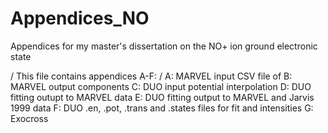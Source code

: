 # Appendices_NO
Appendices for my master's dissertation on the NO+ ion ground electronic state

/ This file contains appendices A-F:
/ A: MARVEL input CSV file of 
B: MARVEL output components
C: DUO input potential interpolation 
D: DUO fitting outupt to MARVEL data 
E: DUO fitting output to MARVEL and Jarvis 1999 data
F: DUO .en, .pot, .trans and .states files for fit and intensities
G: Exocross
